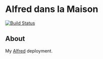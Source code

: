 # Alfred dans la Maison 

[![Build Status](https://travis-ci.org/bartfeenstra/maison-alfred.svg?branch=master)](https://travis-ci.org/bartfeenstra/maison-alfred)

## About

My [Alfred](https://github.com/bartfeenstra/alfred) deployment.
